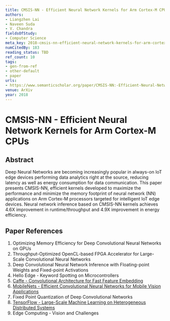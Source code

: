 ```yaml
---
title: CMSIS-NN - Efficient Neural Network Kernels for Arm Cortex-M CPUs
authors:
- Liangzhen Lai
- Naveen Suda
- V. Chandra
fieldsOfStudy:
- Computer Science
meta_key: 2018-cmsis-nn-efficient-neural-network-kernels-for-arm-cortex-m-cpus
numCitedBy: 183
reading_status: TBD
ref_count: 10
tags:
- gen-from-ref
- other-default
- paper
urls:
- https://www.semanticscholar.org/paper/CMSIS-NN:-Efficient-Neural-Network-Kernels-for-Arm-Lai-Suda/ca24492a46856221086e77ffe29e8a69e1be0595?sort=total-citations
venue: ArXiv
year: 2018
---
```


# CMSIS-NN - Efficient Neural Network Kernels for Arm Cortex-M CPUs

## Abstract

Deep Neural Networks are becoming increasingly popular in always-on IoT edge devices performing data analytics right at the source, reducing latency as well as energy consumption for data communication. This paper presents CMSIS-NN, efficient kernels developed to maximize the performance and minimize the memory footprint of neural network (NN) applications on Arm Cortex-M processors targeted for intelligent IoT edge devices. Neural network inference based on CMSIS-NN kernels achieves 4.6X improvement in runtime/throughput and 4.9X improvement in energy efficiency.

## Paper References

1. Optimizing Memory Efficiency for Deep Convolutional Neural Networks on GPUs
2. Throughput-Optimized OpenCL-based FPGA Accelerator for Large-Scale Convolutional Neural Networks
3. Deep Convolutional Neural Network Inference with Floating-point Weights and Fixed-point Activations
4. Hello Edge - Keyword Spotting on Microcontrollers
5. [Caffe - Convolutional Architecture for Fast Feature Embedding](2014-caffe-convolutional-architecture-for-fast-feature-embedding.md)
6. [MobileNets - Efficient Convolutional Neural Networks for Mobile Vision Applications](2017-mobilenets-efficient-convolutional-neural-networks-for-mobile-vision-applications.md)
7. Fixed Point Quantization of Deep Convolutional Networks
8. [TensorFlow - Large-Scale Machine Learning on Heterogeneous Distributed Systems](2016-tensorflow-large-scale-machine-learning-on-heterogeneous-distributed-systems.md)
9. Edge Computing - Vision and Challenges
